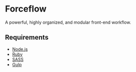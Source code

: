 # Forceflow

A powerful, highly organized, and modular front-end workflow.

## Requirements

* [Node.js](http://nodejs.org)
* [Ruby](http://rubyinstaller.org/downloads)
* [SASS](http://sass-lang.com/install)
* [Gulp](http://www.gulpjs.com)
